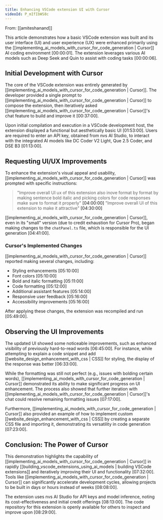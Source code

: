 ```yaml
---
title: Enhancing VSCode extension UI with Cursor
videoId: P_mIfIbWS8c
---
```


From: [[amiteshanand]] <br/> 

This article demonstrates how a basic VSCode extension was built and its user interface (UI) and user experience (UX) were enhanced primarily using the [[implementing_ai_models_with_cursor_for_code_generation | Cursor]] AI coding environment <a class="yt-timestamp" data-t="00:00:01">[00:00:01]</a>. The extension leverages various AI models such as Deep Seek and Quin to assist with coding tasks <a class="yt-timestamp" data-t="00:00:06">[00:00:06]</a>.

## Initial Development with Cursor

The core of the VSCode extension was entirely generated by [[implementing_ai_models_with_cursor_for_code_generation | Cursor]]. The developer provided a single prompt to [[implementing_ai_models_with_cursor_for_code_generation | Cursor]] to compose the extension, then iteratively asked [[implementing_ai_models_with_cursor_for_code_generation | Cursor]]'s chat feature to build and improve it <a class="yt-timestamp" data-t="00:37:00">[00:37:00]</a>.

Upon initial compilation and execution in a VSCode development host, the extension displayed a functional but aesthetically basic UI <a class="yt-timestamp" data-t="01:53:00">[01:53:00]</a>. Users are required to enter an API key, obtained from nvs AI Studio, to interact with the integrated AI models like DC Coder V2 Light, Que 2.5 Coder, and DSE B3 <a class="yt-timestamp" data-t="01:13:00">[01:13:00]</a>.

## Requesting UI/UX Improvements

To enhance the extension's visual appeal and usability, [[implementing_ai_models_with_cursor_for_code_generation | Cursor]] was prompted with specific instructions:
> "Improve overall UI ux of this extension also inove format by format by making sentence bold italic and picking colors for code responses make sure to format it properly" <a class="yt-timestamp" data-t="04:00:00">[04:00:00]</a>
> "Improve overall UI of this extension to make it attractive" <a class="yt-timestamp" data-t="04:30:00">[04:30:00]</a>

[[implementing_ai_models_with_cursor_for_code_generation | Cursor]], even in its "small" version (due to credit exhaustion for Cursor Pro), began making changes to the `chatPanel.ts` file, which is responsible for the UI generation <a class="yt-timestamp" data-t="04:41:00">[04:41:00]</a>.

### Cursor's Implemented Changes

[[implementing_ai_models_with_cursor_for_code_generation | Cursor]] reported making several changes, including:
*   Styling enhancements <a class="yt-timestamp" data-t="05:10:00">[05:10:00]</a>
*   Font colors <a class="yt-timestamp" data-t="05:10:00">[05:10:00]</a>
*   Bold and italic formatting <a class="yt-timestamp" data-t="05:11:00">[05:11:00]</a>
*   Code formatting <a class="yt-timestamp" data-t="05:12:00">[05:12:00]</a>
*   Additional assistant features <a class="yt-timestamp" data-t="05:14:00">[05:14:00]</a>
*   Responsive user feedback <a class="yt-timestamp" data-t="05:16:00">[05:16:00]</a>
*   Accessibility improvements <a class="yt-timestamp" data-t="05:16:00">[05:16:00]</a>

After applying these changes, the extension was recompiled and run <a class="yt-timestamp" data-t="05:49:00">[05:49:00]</a>.

## Observing the UI Improvements

The updated UI showed some noticeable improvements, such as enhanced visibility of previously hard-to-read words <a class="yt-timestamp" data-t="06:45:00">[06:45:00]</a>. For instance, while attempting to explain a code snippet and add [[website_design_enhancement_with_css | CSS]] for styling, the display of the response was better <a class="yt-timestamp" data-t="06:33:00">[06:33:00]</a>.

While the formatting was still not perfect (e.g., issues with bolding certain words), [[implementing_ai_models_with_cursor_for_code_generation | Cursor]] demonstrated its ability to make significant progress on UI enhancement. The process also showed that further iteration with [[implementing_ai_models_with_cursor_for_code_generation | Cursor]]'s chat could resolve remaining formatting issues <a class="yt-timestamp" data-t="07:17:00">[07:17:00]</a>.

Furthermore, [[implementing_ai_models_with_cursor_for_code_generation | Cursor]] also provided an example of how to implement custom [[website_design_enhancement_with_css | CSS]] by creating a separate CSS file and importing it, demonstrating its versatility in code generation <a class="yt-timestamp" data-t="07:23:00">[07:23:00]</a>.

## Conclusion: The Power of Cursor

This demonstration highlights the capability of [[implementing_ai_models_with_cursor_for_code_generation | Cursor]] in rapidly [[building_vscode_extensions_using_ai_models | building VSCode extensions]] and iteratively improving their UI and functionality <a class="yt-timestamp" data-t="07:32:00">[07:32:00]</a>. Tools like [[implementing_ai_models_with_cursor_for_code_generation | Cursor]] can significantly accelerate development cycles, allowing projects to be built in days or hours instead of weeks <a class="yt-timestamp" data-t="08:08:00">[08:08:00]</a>.

The extension uses nvs AI Studio for API keys and model inference, noting its cost-effectiveness and initial credit offerings <a class="yt-timestamp" data-t="08:13:00">[08:13:00]</a>. The code repository for this extension is openly available for others to inspect and improve upon <a class="yt-timestamp" data-t="08:29:00">[08:29:00]</a>.